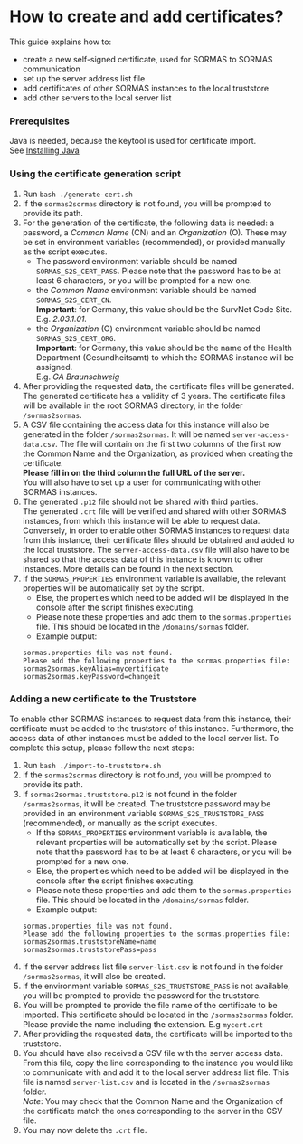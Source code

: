 # How to create and add certificates?

This guide explains how to:
 * create a new self-signed certificate, used for SORMAS to SORMAS communication
 * set up the server address list file
 * add certificates of other SORMAS instances to the local truststore
 * add other servers to the local server list
   
### Prerequisites

Java is needed, because the keytool is used for certificate import. <br/>
See [Installing Java](SERVER_SETUP.md#java-11)

### Using the certificate generation script

1. Run ``bash ./generate-cert.sh``
2. If the ``sormas2sormas`` directory is not found, you will be prompted to provide its path.
3. For the generation of the certificate, the following data is needed: a password, a *Common Name* (CN) 
    and an *Organization* (O). These may be set in environment variables (recommended), or provided 
    manually as the script executes.
    * The password environment variable should be named ``SORMAS_S2S_CERT_PASS``. Please note that the password has to be 
    at least 6 characters, or you will be prompted for a new one.
    * the *Common Name* environment variable should be named ``SORMAS_S2S_CERT_CN``.<br/>
    **Important**: for Germany, this value should be the SurvNet Code Site. <br/>
    E.g. *2.03.1.01.*
    * the *Organization* (O) environment variable should be named ``SORMAS_S2S_CERT_ORG``.<br/>
    **Important**: for Germany, this value should be the name of the Health Department (Gesundheitsamt) 
    to which the SORMAS instance will be assigned. <br/>
    E.g. *GA Braunschweig*
4. After providing the requested data, the certificate files will be generated. <br/>
   The generated certificate has a validity of 3 years. 
   The certificate files will be available in the root SORMAS directory, in the folder ``/sormas2sormas``.
5. A CSV file containing the access data for this instance will also be generated in the folder ``/sormas2sormas``.
   It will be named ``server-access-data.csv``.
   The file will contain on the first two columns of the first row the Common Name and the Organization, as provided
   when creating the certificate. <br/>
   **Please fill in on the third column the full URL of the server.** <br/>
   You will also have to set up a user for communicating with other SORMAS instances.
6. The generated ``.p12`` file should not be shared with third parties. <br/>
   The generated ``.crt`` file will be verified and shared with other SORMAS instances, from which this instance
   will be able to request data. Conversely, in order to enable other SORMAS instances to request data from this 
   instance, their certificate files should be obtained and added to the local truststore. The ``server-access-data.csv``
   file will also have to be shared so that the access data of this instance is known to other instances. 
   More details can be found in the next section.
7. If the ``SORMAS_PROPERTIES`` environment variable is available, the relevant properties will be 
    automatically set by the script.
    * Else, the properties which need to be added will be displayed in the console after the script finishes executing.
    * Please note these properties and add them to the ``sormas.properties`` file. This should be located in the 
    ``/domains/sormas`` folder.
    * Example output:
    ```
    sormas.properties file was not found. 
    Please add the following properties to the sormas.properties file:
    sormas2sormas.keyAlias=mycertificate
    sormas2sormas.keyPassword=changeit
    ```

### Adding a new certificate to the Truststore

To enable other SORMAS instances to request data from this instance, their certificate must be added to the 
truststore of this instance. Furthermore, the access data of other instances must be added to the local server
list. To complete this setup, please follow the next steps:
1. Run ``bash ./import-to-truststore.sh``
2. If the ``sormas2sormas`` directory is not found, you will be prompted to provide its path.
3. If ``sormas2sormas.truststore.p12`` is not found in the folder ``/sormas2sormas``, it will be created. 
    The truststore password may be provided in an environment variable ``SORMAS_S2S_TRUSTSTORE_PASS`` (recommended), 
    or manually as the script executes.
    * If the ``SORMAS_PROPERTIES`` environment variable is available, the relevant properties will be 
      automatically set by the script. Please note that the password has to be at least 6 characters, or you will be prompted for a new one.
    * Else, the properties which need to be added will be displayed in the console after the script finishes executing.
    * Please note these properties and add them to the ``sormas.properties`` file. This should be located in the 
        ``/domains/sormas`` folder.
     * Example output:
     ```
     sormas.properties file was not found. 
     Please add the following properties to the sormas.properties file:
     sormas2sormas.truststoreName=name
     sormas2sormas.truststorePass=pass
     ```
4. If the server address list file ``server-list.csv`` is not found in the folder ``/sormas2sormas``, it will also be created.
5. If the environment variable ``SORMAS_S2S_TRUSTSTORE_PASS`` is not available, you will be prompted to 
   provide the password for the truststore.
6. You will be prompted to provide the file name of the certificate to be imported. This certificate should be located
in the ``/sormas2sormas`` folder. Please provide the name including the extension. E.g ``mycert.crt``
7. After providing the requested data, the certificate will be imported to the truststore.
8. You should have also received a CSV file with the server access data. From this file, copy the line corresponding to the
    instance you would like to communicate with and add it to the local server address list file. This file is named
    ``server-list.csv`` and is located in the ``/sormas2sormas`` folder. <br/>
    *Note*: You may check that the Common Name and the Organization of the certificate match the ones corresponding to 
    the server in the CSV file.
9. You may now delete the ``.crt`` file.